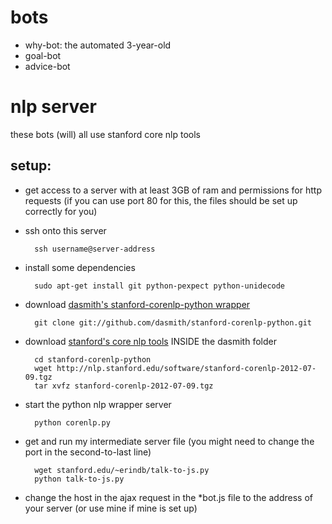 # bots

* why-bot: the automated 3-year-old
* goal-bot
* advice-bot

# nlp server

these bots (will) all use stanford core nlp tools

## setup:

* get access to a server with at least 3GB of ram and permissions for http requests (if you can use port 80 for this, the files should be set up correctly for you)

* ssh onto this server

        ssh username@server-address

* install some dependencies

        sudo apt-get install git python-pexpect python-unidecode

* download [dasmith's stanford-corenlp-python wrapper](https://github.com/dasmith/stanford-corenlp-python)

        git clone git://github.com/dasmith/stanford-corenlp-python.git

* download [stanford's core nlp tools](http://nlp.stanford.edu/software/corenlp.shtml) INSIDE the dasmith folder

        cd stanford-corenlp-python
        wget http://nlp.stanford.edu/software/stanford-corenlp-2012-07-09.tgz
        tar xvfz stanford-corenlp-2012-07-09.tgz

* start the python nlp wrapper server

        python corenlp.py

* get and run my intermediate server file (you might need to change the port in the second-to-last line)

        wget stanford.edu/~erindb/talk-to-js.py
        python talk-to-js.py

* change the host in the ajax request in the *bot.js file to the address of your server (or use mine if mine is set up)